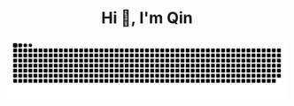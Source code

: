 <h1 align="center">Hi 👋, I'm Qin</h1>
 
<p align="center"><img src="https://raw.githubusercontent.com/qxqxia/qxqxia/ma/assets/github-contribution-grid-snake.svg" alt="Hello, World! (Or just a snake. (Or just use Markdown :D))" /></p>

<!--
**qxqxia/qxqxia** is a ✨ _special_ ✨ repository because its `README.md` (this file) appears on your GitHub profile.

Here are some ideas to get you started:

- 🔭 I’m currently working on ...
- 🌱 I’m currently learning ...
- 👯 I’m looking to collaborate on ...
- 🤔 I’m looking for help with ...
- 💬 Ask me about ...
- 📫 How to reach me: ...
- 😄 Pronouns: ...
- ⚡ Fun fact: ...
--
-->
